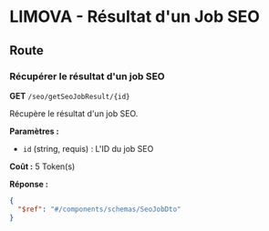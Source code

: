 # LIMOVA - Résultat d'un Job SEO

## Route

### Récupérer le résultat d'un job SEO
**GET** `/seo/getSeoJobResult/{id}`

Récupère le résultat d'un job SEO.

**Paramètres :**
- `id` (string, requis) : L'ID du job SEO

**Coût :** 5 Token(s)

**Réponse :**
```json
{
  "$ref": "#/components/schemas/SeoJobDto"
}
``` 